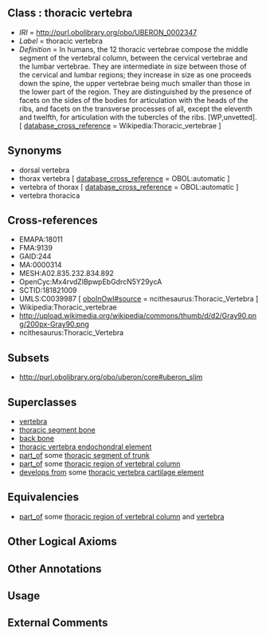 
## Class : thoracic vertebra

 * *IRI* = http://purl.obolibrary.org/obo/UBERON_0002347
 * *Label* = thoracic vertebra
 * *Definition* = In humans, the 12 thoracic vertebrae compose the middle segment of the vertebral column, between the cervical vertebrae and the lumbar vertebrae. They are intermediate in size between those of the cervical and lumbar regions; they increase in size as one proceeds down the spine, the upper vertebrae being much smaller than those in the lower part of the region. They are distinguished by the presence of facets on the sides of the bodies for articulation with the heads of the ribs, and facets on the transverse processes of all, except the eleventh and twelfth, for articulation with the tubercles of the ribs. [WP,unvetted]. [ [database_cross_reference](../../ef/oboInOwl#hasDbXref.md) = Wikipedia:Thoracic_vertebrae ]

## Synonyms

 * dorsal vertebra
 * thorax vertebra [ [database_cross_reference](../../ef/oboInOwl#hasDbXref.md) = OBOL:automatic ]
 * vertebra of thorax [ [database_cross_reference](../../ef/oboInOwl#hasDbXref.md) = OBOL:automatic ]
 * vertebra thoracica

## Cross-references

 * EMAPA:18011
 * FMA:9139
 * GAID:244
 * MA:0000314
 * MESH:A02.835.232.834.892
 * OpenCyc:Mx4rvdZIBpwpEbGdrcN5Y29ycA
 * SCTID:181821009
 * UMLS:C0039987 [ [oboInOwl#source](../../ce/oboInOwl#source.md) = ncithesaurus:Thoracic_Vertebra ]
 * Wikipedia:Thoracic_vertebrae
 * http://upload.wikimedia.org/wikipedia/commons/thumb/d/d2/Gray90.png/200px-Gray90.png
 * ncithesaurus:Thoracic_Vertebra

## Subsets

 * http://purl.obolibrary.org/obo/uberon/core#uberon_slim

## Superclasses

 * [vertebra](../../UBERON/12/UBERON_0002412.md)
 * [thoracic segment bone](../../UBERON/27/UBERON_0003827.md)
 * [back bone](../../UBERON/47/UBERON_0004247.md)
 * [thoracic vertebra endochondral element](../../UBERON/08/UBERON_0015008.md)
 * [part_of](../../BFO/50/BFO_0000050.md) some [thoracic segment of trunk](../../UBERON/15/UBERON_0000915.md)
 * [part_of](../../BFO/50/BFO_0000050.md) some [thoracic region of vertebral column](../../UBERON/73/UBERON_0006073.md)
 * [develops from](../../RO/02/RO_0002202.md) some [thoracic vertebra cartilage element](../../UBERON/07/UBERON_0013507.md)

## Equivalencies

 * [part_of](../../BFO/50/BFO_0000050.md) some [thoracic region of vertebral column](../../UBERON/73/UBERON_0006073.md) and [vertebra](../../UBERON/12/UBERON_0002412.md)

## Other Logical Axioms


## Other Annotations


## Usage


## External Comments

